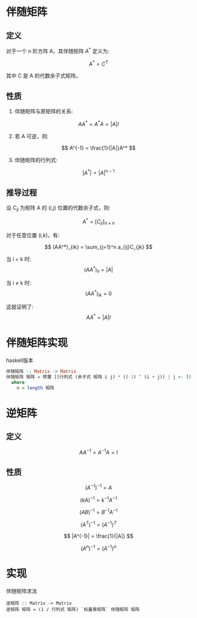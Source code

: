 # 伴随矩阵

## 定义

对于一个 n 阶方阵 A，其伴随矩阵 $A^*$ 定义为:

$$ A^* = C^T $$

其中 C 是 A 的代数余子式矩阵。

## 性质

1) 伴随矩阵与原矩阵的关系:

$$ AA^* = A^*A = |A|I $$

2) 若 A 可逆，则:

$$ A^{-1} = \frac{1}{|A|}A^* $$

3) 伴随矩阵的行列式:

$$ |A^*| = |A|^{n-1} $$

## 推导过程

设 $C_{ij}$ 为矩阵 A 的 (i,j) 位置的代数余子式，则:

$$ A^* = [C_{ji}]_{n \times n} $$

对于任意位置 (i,k)，有:

$$ (AA^*)_{ik} = \sum_{j=1}^n a_{ij}C_{jk} $$

当 i = k 时:
$$ (AA^*)_{ii} = |A| $$

当 i ≠ k 时:
$$ (AA^*)_{ik} = 0 $$

这就证明了:
$$ AA^* = |A|I $$


# 伴随矩阵实现


haskell版本

```haskell
伴随矩阵 :: Matrix -> Matrix
伴随矩阵 矩阵 = 转置 [[行列式 (余子式 矩阵 i j) * ((-1) ^ (i + j)) | j <- [0 .. n - 1]] | i <- [0 .. n - 1]]
  where
    n = length 矩阵
```


# 逆矩阵

## 定义
$$ AA^{-1} = A^{-1}A = I $$


## 性质

$$ (A^{-1})^{-1} = A $$

$$ (kA)^{-1} = k^{-1}A^{-1}$$

$$ (AB)^{-1} = B^{-1}A^{-1}$$

$$(A^T)^{-1}=(A^{-1})^T$$

$$ |A^{-1}| = \frac{1}{|A|} $$

$$ (A^n)^{-1} = (A^{-1})^n $$


# 实现

伴随矩阵求法
```hasekll
逆矩阵 :: Matrix -> Matrix
逆矩阵 矩阵 = (1 / 行列式 矩阵) `标量乘矩阵` 伴随矩阵 矩阵
```